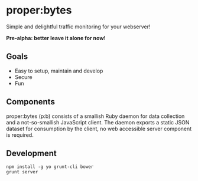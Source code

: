 # proper:bytes

Simple and delightful traffic monitoring for your webserver!

**Pre-alpha: better leave it alone for now!**

## Goals

* Easy to setup, maintain and develop
* Secure
* Fun

## Components

proper:bytes (p:b) consists of a smallish Ruby daemon for data collection and a not-so-smallish JavaScript client. The daemon exports a static JSON dataset for consumption by the client, no web accessible server component is required.

## Development

    npm install -g yo grunt-cli bower
    grunt server
